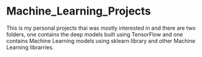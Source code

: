 # Machine_Learning_Projects
This is my personal projects thai was mostly interested in and there are two folders, one contains the deep models built using TensorFlow and one contains Machine Learning models using sklearn library and other Machine Learning librarries.
